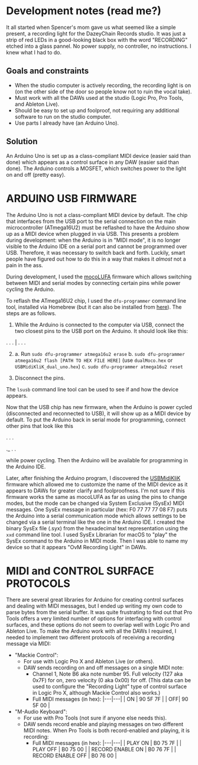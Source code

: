 # Development notes (read me?) #

It all started when Spencer's mom gave us what seemed like a simple present, a recording light for the DazeyChain Records studio. It was just a strip of red LEDs in a good-looking black box with the word "RECORDING" etched into a glass pannel. No power supply, no controller, no instructions. I knew what I had to do.

## Goals and constraints ##

- When the studio computer is actively recording, the recording light is on (on the other side of the door so people know not to ruin the vocal take).
- Must work with all the DAWs used at the studio (Logic Pro, Pro Tools, and Ableton Live).
- Should be easy to set up and foolproof, not requiring any additional software to run on the studio computer.
- Use parts I already have (an Arduino Uno).

## Solution ##

An Arduino Uno is set up as a class-compliant MIDI device (easier said than done) which appears as a control surface in any DAW (easier said than done). The Arduino controls a MOSFET, which switches power to the light on and off (pretty easy).

# ARDUINO USB FIRMWARE #

The Arduino Uno is not a class-compliant MIDI device by default. The chip that interfaces from the USB port to the serial connection on the main microcontroller (ATmega16U2) must be reflashed to have the Arduino show up as a MIDI device when plugged in via USB. This presents a problem during development: when the Arduino is in "MIDI mode", it is no longer visible to the Arduino IDE on a serial port and cannot be programmed over USB. Therefore, it was necessary to switch back and forth. Luckily, smart people have figured out how to do this in a way that makes it *almost* not a pain in the ass.

During development, I used the [mocoLUFA](https://github.com/kuwatay/mocolufa) firmware which allows switching between MIDI and serial modes by connecting certain pins while power cycling the Arduino.

To reflash the ATmega16U2 chip, I used the `dfu-programmer` command line tool, installed via Homebrew (but it can also be installed from [here](https://github.com/dfu-programmer/dfu-programmer)). The steps are as follows.
1. While the Arduino is connected to the computer via USB, connect the two closest pins to the USB port on the Arduino. It should look like this:


.  .  .
|
.  .  . 

2.
	a. Run `sudo dfu-programmer atmega16u2 erase`
	b. `sudo dfu-programmer atmega16u2 flash [PATH TO HEX FILE HERE]` (use `dualMoco.hex` or `USBMidiKliK_dual_uno.hex`)
	c. `sudo dfu-programmer atmega16u2 reset`

3. Disconnect the pins.

The `lsusb` command line tool can be used to see if and how the device appears.

Now that the USB chip has new firmware, when the Arduino is power cycled (disconnected and reconnected to USB), it will show up as a MIDI device by default. To put the Arduino back in serial mode for programming, connect other pins that look like this

.  .  .

._ .  . 

while power cycling. Then the Arduino will be available for programming in the Arduino IDE.

Later, after finishing the Arduino program, I discovered the [USBMidiKliK](https://github.com/TheKikGen/USBMidiKliK) firmware which allowed me to customize the name of the MIDI device as it appears to DAWs for greater clarify and foolproofness. I'm not sure if this firmware works the same as mocoLUFA as far as using the pins to change modes, but the mode can be changed via System Exclusive (SysEx) MIDI messages. One SysEx message in particular (hex: F0 77 77 77 08 F7) puts the Arduino into a serial communication mode which allows settings to be changed via a serial terminal like the one in the Arduino IDE. I created the binary SysEx file (.syx) from the hexadecimal text representation using the `xxd` command line tool. I used SysEx Librarian for macOS to "play" the SysEx command to the Arduino in MIDI mode. Then I was able to name my device so that it appears "OvM Recording Light" in DAWs.


# MIDI and CONTROL SURFACE PROTOCOLS #

There are several great libraries for Arduino for creating control surfaces and dealing with MIDI messages, but I ended up writing my own code to parse bytes from the serial buffer. It was quite frustrating to find out that Pro Tools offers a very limited number of options for interfacing with control surfaces, and these options do not seem to overlap well with Logic Pro and Ableton Live. To make the Arduino work with all the DAWs I required, I needed to implement two different protocols of receiving a recording message via MIDI:
- "Mackie Control":
	- For use with Logic Pro X and Ableton Live (or others).
	- DAW sends recording on and off messages on a single MIDI note:
		- Channel 1, Note B6 aka note number 95. Full velocity (127 aka 0x7F) for on, zero velocity (0 aka 0x00) for off. (This data can be used to configure the "Recording Light" type of control surface in Logic Pro X, although Mackie Control also works.)
		- Full MIDI messages (in hex):
		|---|---|
		| ON | 90 5F 7F |
		| OFF| 90 5F 00 |
- "M-Audio Keyboard":
	- For use with Pro Tools (not sure if anyone else needs this).
	- DAW sends record enable and playing messages on two different MIDI notes. When Pro Tools is both record-enabled and playing, it is recording:
		- Full MIDI messages (in hex):
		|---|---|
		| PLAY ON |	B0 75 7F |
		| PLAY OFF | B0 75 00 |
		| RECORD ENABLE ON | B0 76 7F |
		| RECORD ENABLE OFF | B0 76 00 |

